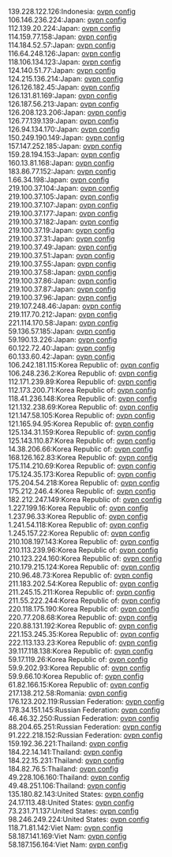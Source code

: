 139.228.122.126:Indonesia: [ovpn config](vpn/139_228_122_126.ovpn)  
106.146.236.224:Japan: [ovpn config](vpn/106_146_236_224.ovpn)  
112.139.20.224:Japan: [ovpn config](vpn/112_139_20_224.ovpn)  
114.159.77.158:Japan: [ovpn config](vpn/114_159_77_158.ovpn)  
114.184.52.57:Japan: [ovpn config](vpn/114_184_52_57.ovpn)  
116.64.248.126:Japan: [ovpn config](vpn/116_64_248_126.ovpn)  
118.106.134.123:Japan: [ovpn config](vpn/118_106_134_123.ovpn)  
124.140.51.77:Japan: [ovpn config](vpn/124_140_51_77.ovpn)  
124.215.136.214:Japan: [ovpn config](vpn/124_215_136_214.ovpn)  
126.126.182.45:Japan: [ovpn config](vpn/126_126_182_45.ovpn)  
126.131.81.169:Japan: [ovpn config](vpn/126_131_81_169.ovpn)  
126.187.56.213:Japan: [ovpn config](vpn/126_187_56_213.ovpn)  
126.208.123.206:Japan: [ovpn config](vpn/126_208_123_206.ovpn)  
126.77.139.139:Japan: [ovpn config](vpn/126_77_139_139.ovpn)  
126.94.134.170:Japan: [ovpn config](vpn/126_94_134_170.ovpn)  
150.249.190.149:Japan: [ovpn config](vpn/150_249_190_149.ovpn)  
157.147.252.185:Japan: [ovpn config](vpn/157_147_252_185.ovpn)  
159.28.194.153:Japan: [ovpn config](vpn/159_28_194_153.ovpn)  
160.13.81.168:Japan: [ovpn config](vpn/160_13_81_168.ovpn)  
183.86.77.152:Japan: [ovpn config](vpn/183_86_77_152.ovpn)  
1.66.34.198:Japan: [ovpn config](vpn/1_66_34_198.ovpn)  
219.100.37.104:Japan: [ovpn config](vpn/219_100_37_104.ovpn)  
219.100.37.105:Japan: [ovpn config](vpn/219_100_37_105.ovpn)  
219.100.37.107:Japan: [ovpn config](vpn/219_100_37_107.ovpn)  
219.100.37.177:Japan: [ovpn config](vpn/219_100_37_177.ovpn)  
219.100.37.182:Japan: [ovpn config](vpn/219_100_37_182.ovpn)  
219.100.37.19:Japan: [ovpn config](vpn/219_100_37_19.ovpn)  
219.100.37.31:Japan: [ovpn config](vpn/219_100_37_31.ovpn)  
219.100.37.49:Japan: [ovpn config](vpn/219_100_37_49.ovpn)  
219.100.37.51:Japan: [ovpn config](vpn/219_100_37_51.ovpn)  
219.100.37.55:Japan: [ovpn config](vpn/219_100_37_55.ovpn)  
219.100.37.58:Japan: [ovpn config](vpn/219_100_37_58.ovpn)  
219.100.37.86:Japan: [ovpn config](vpn/219_100_37_86.ovpn)  
219.100.37.87:Japan: [ovpn config](vpn/219_100_37_87.ovpn)  
219.100.37.96:Japan: [ovpn config](vpn/219_100_37_96.ovpn)  
219.107.248.46:Japan: [ovpn config](vpn/219_107_248_46.ovpn)  
219.117.70.212:Japan: [ovpn config](vpn/219_117_70_212.ovpn)  
221.114.170.58:Japan: [ovpn config](vpn/221_114_170_58.ovpn)  
59.136.57.185:Japan: [ovpn config](vpn/59_136_57_185.ovpn)  
59.190.13.226:Japan: [ovpn config](vpn/59_190_13_226.ovpn)  
60.122.72.40:Japan: [ovpn config](vpn/60_122_72_40.ovpn)  
60.133.60.42:Japan: [ovpn config](vpn/60_133_60_42.ovpn)  
106.242.181.115:Korea Republic of: [ovpn config](vpn/106_242_181_115.ovpn)  
106.248.236.2:Korea Republic of: [ovpn config](vpn/106_248_236_2.ovpn)  
112.171.239.89:Korea Republic of: [ovpn config](vpn/112_171_239_89.ovpn)  
112.173.200.71:Korea Republic of: [ovpn config](vpn/112_173_200_71.ovpn)  
118.41.236.148:Korea Republic of: [ovpn config](vpn/118_41_236_148.ovpn)  
121.132.238.69:Korea Republic of: [ovpn config](vpn/121_132_238_69.ovpn)  
121.147.58.105:Korea Republic of: [ovpn config](vpn/121_147_58_105.ovpn)  
121.165.94.95:Korea Republic of: [ovpn config](vpn/121_165_94_95.ovpn)  
125.134.31.159:Korea Republic of: [ovpn config](vpn/125_134_31_159.ovpn)  
125.143.110.87:Korea Republic of: [ovpn config](vpn/125_143_110_87.ovpn)  
14.38.206.66:Korea Republic of: [ovpn config](vpn/14_38_206_66.ovpn)  
168.126.162.83:Korea Republic of: [ovpn config](vpn/168_126_162_83.ovpn)  
175.114.210.69:Korea Republic of: [ovpn config](vpn/175_114_210_69.ovpn)  
175.124.35.173:Korea Republic of: [ovpn config](vpn/175_124_35_173.ovpn)  
175.204.54.218:Korea Republic of: [ovpn config](vpn/175_204_54_218.ovpn)  
175.212.246.4:Korea Republic of: [ovpn config](vpn/175_212_246_4.ovpn)  
182.212.247.149:Korea Republic of: [ovpn config](vpn/182_212_247_149.ovpn)  
1.227.199.16:Korea Republic of: [ovpn config](vpn/1_227_199_16.ovpn)  
1.237.96.33:Korea Republic of: [ovpn config](vpn/1_237_96_33.ovpn)  
1.241.54.118:Korea Republic of: [ovpn config](vpn/1_241_54_118.ovpn)  
1.245.157.22:Korea Republic of: [ovpn config](vpn/1_245_157_22.ovpn)  
210.108.197.143:Korea Republic of: [ovpn config](vpn/210_108_197_143.ovpn)  
210.113.239.96:Korea Republic of: [ovpn config](vpn/210_113_239_96.ovpn)  
210.123.224.160:Korea Republic of: [ovpn config](vpn/210_123_224_160.ovpn)  
210.179.215.124:Korea Republic of: [ovpn config](vpn/210_179_215_124.ovpn)  
210.96.48.73:Korea Republic of: [ovpn config](vpn/210_96_48_73.ovpn)  
211.183.202.54:Korea Republic of: [ovpn config](vpn/211_183_202_54.ovpn)  
211.245.15.211:Korea Republic of: [ovpn config](vpn/211_245_15_211.ovpn)  
211.55.222.244:Korea Republic of: [ovpn config](vpn/211_55_222_244.ovpn)  
220.118.175.190:Korea Republic of: [ovpn config](vpn/220_118_175_190.ovpn)  
220.77.208.68:Korea Republic of: [ovpn config](vpn/220_77_208_68.ovpn)  
220.88.131.192:Korea Republic of: [ovpn config](vpn/220_88_131_192.ovpn)  
221.153.245.35:Korea Republic of: [ovpn config](vpn/221_153_245_35.ovpn)  
222.113.133.23:Korea Republic of: [ovpn config](vpn/222_113_133_23.ovpn)  
39.117.118.138:Korea Republic of: [ovpn config](vpn/39_117_118_138.ovpn)  
59.17.119.26:Korea Republic of: [ovpn config](vpn/59_17_119_26.ovpn)  
59.9.202.93:Korea Republic of: [ovpn config](vpn/59_9_202_93.ovpn)  
59.9.66.10:Korea Republic of: [ovpn config](vpn/59_9_66_10.ovpn)  
61.82.166.15:Korea Republic of: [ovpn config](vpn/61_82_166_15.ovpn)  
217.138.212.58:Romania: [ovpn config](vpn/217_138_212_58.ovpn)  
176.123.202.119:Russian Federation: [ovpn config](vpn/176_123_202_119.ovpn)  
178.34.151.145:Russian Federation: [ovpn config](vpn/178_34_151_145.ovpn)  
46.46.32.250:Russian Federation: [ovpn config](vpn/46_46_32_250.ovpn)  
88.204.65.251:Russian Federation: [ovpn config](vpn/88_204_65_251.ovpn)  
91.222.218.152:Russian Federation: [ovpn config](vpn/91_222_218_152.ovpn)  
159.192.36.221:Thailand: [ovpn config](vpn/159_192_36_221.ovpn)  
184.22.14.141:Thailand: [ovpn config](vpn/184_22_14_141.ovpn)  
184.22.15.231:Thailand: [ovpn config](vpn/184_22_15_231.ovpn)  
184.82.76.5:Thailand: [ovpn config](vpn/184_82_76_5.ovpn)  
49.228.106.160:Thailand: [ovpn config](vpn/49_228_106_160.ovpn)  
49.48.251.106:Thailand: [ovpn config](vpn/49_48_251_106.ovpn)  
135.180.82.143:United States: [ovpn config](vpn/135_180_82_143.ovpn)  
24.17.113.48:United States: [ovpn config](vpn/24_17_113_48.ovpn)  
73.231.71.137:United States: [ovpn config](vpn/73_231_71_137.ovpn)  
98.246.249.224:United States: [ovpn config](vpn/98_246_249_224.ovpn)  
118.71.81.142:Viet Nam: [ovpn config](vpn/118_71_81_142.ovpn)  
58.187.141.169:Viet Nam: [ovpn config](vpn/58_187_141_169.ovpn)  
58.187.156.164:Viet Nam: [ovpn config](vpn/58_187_156_164.ovpn)  
